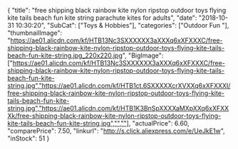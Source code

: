 {
	"title": "free shipping black rainbow kite nylon ripstop outdoor toys flying kite tails beach fun kite string parachute kites for adults",
	"date": "2018-10-31 10:30:20",
	"SubCat": ["Toys & Hobbies"],
	"categories": ["Outdoor Fun "],
	"thumbnailImage": "https://ae01.alicdn.com/kf/HTB13Nc3SXXXXXX3aXXXq6xXFXXXC/free-shipping-black-rainbow-kite-nylon-ripstop-outdoor-toys-flying-kite-tails-beach-fun-kite-string.jpg_220x220.jpg",
	"BigImage": ["https://ae01.alicdn.com/kf/HTB13Nc3SXXXXXX3aXXXq6xXFXXXC/free-shipping-black-rainbow-kite-nylon-ripstop-outdoor-toys-flying-kite-tails-beach-fun-kite-string.jpg","https://ae01.alicdn.com/kf/HTB1ct.6SXXXXXcrXVXXq6xXFXXXI/free-shipping-black-rainbow-kite-nylon-ripstop-outdoor-toys-flying-kite-tails-beach-fun-kite-string.jpg","https://ae01.alicdn.com/kf/HTB1K3BnSpXXXXaMXpXXq6xXFXXXk/free-shipping-black-rainbow-kite-nylon-ripstop-outdoor-toys-flying-kite-tails-beach-fun-kite-string.jpg","",""],
	"actualPrice": 6.60,
	"comparePrice": 7.50,
	"linkurl": "http://s.click.aliexpress.com/e/UeJkE1w",
	"inStock": 51
}

